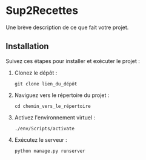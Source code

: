 # Sup2Recettes

Une brève description de ce que fait votre projet.

## Installation

Suivez ces étapes pour installer et exécuter le projet :

1. Clonez le dépôt :
    ```
    git clone lien_du_dépôt
    ```

2. Naviguez vers le répertoire du projet :
    ```
    cd chemin_vers_le_répertoire
    ```

3. Activez l'environnement virtuel :
    ```
    ./env/Scripts/activate
    ```

4. Exécutez le serveur :
    ```
    python manage.py runserver
    ```
